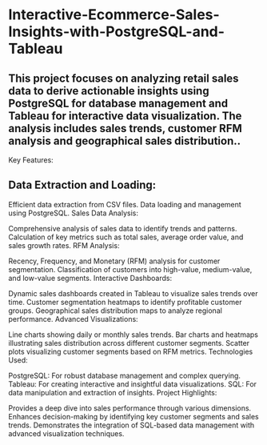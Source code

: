 # Interactive-Ecommerce-Sales-Insights-with-PostgreSQL-and-Tableau
## This project focuses on analyzing retail sales data to derive actionable insights using PostgreSQL for database management and Tableau for interactive data visualization. The analysis includes sales trends, customer RFM analysis and geographical sales distribution..
Key Features:

## Data Extraction and Loading:

Efficient data extraction from CSV files.
Data loading and management using PostgreSQL.
Sales Data Analysis:

Comprehensive analysis of sales data to identify trends and patterns.
Calculation of key metrics such as total sales, average order value, and sales growth rates.
RFM Analysis:

Recency, Frequency, and Monetary (RFM) analysis for customer segmentation.
Classification of customers into high-value, medium-value, and low-value segments.
Interactive Dashboards:

Dynamic sales dashboards created in Tableau to visualize sales trends over time.
Customer segmentation heatmaps to identify profitable customer groups.
Geographical sales distribution maps to analyze regional performance.
Advanced Visualizations:

Line charts showing daily or monthly sales trends.
Bar charts and heatmaps illustrating sales distribution across different customer segments.
Scatter plots visualizing customer segments based on RFM metrics.
Technologies Used:

PostgreSQL: For robust database management and complex querying.
Tableau: For creating interactive and insightful data visualizations.
SQL: For data manipulation and extraction of insights.
Project Highlights:

Provides a deep dive into sales performance through various dimensions.
Enhances decision-making by identifying key customer segments and sales trends.
Demonstrates the integration of SQL-based data management with advanced visualization techniques.
